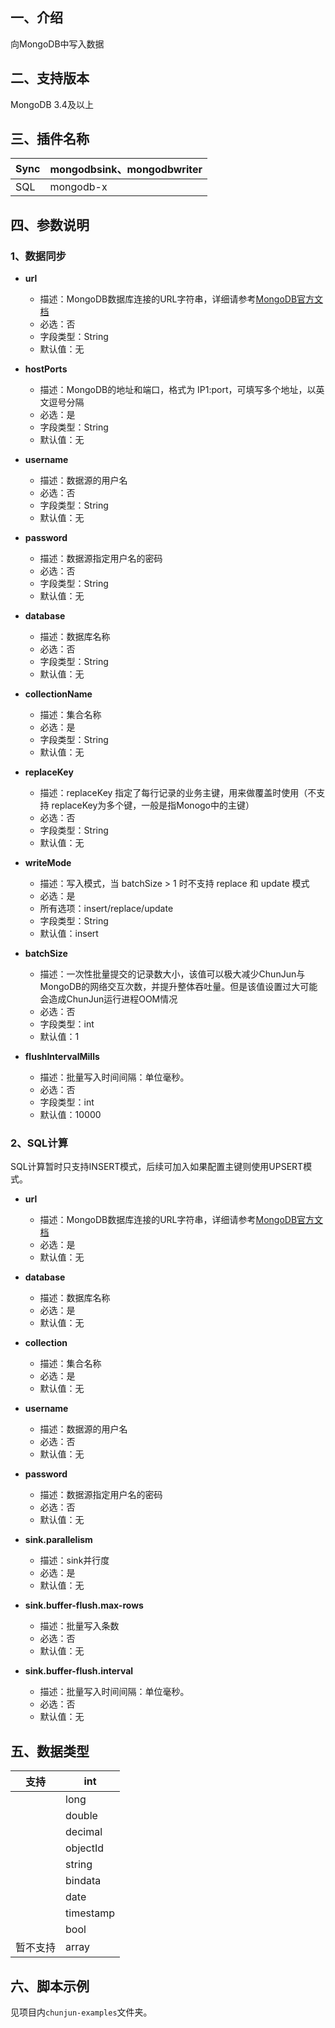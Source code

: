 ## 一、介绍
向MongoDB中写入数据

## 二、支持版本
MongoDB 3.4及以上


## 三、插件名称
| Sync | mongodbsink、mongodbwriter |
| --- | --- |
| SQL | mongodb-x |



## 四、参数说明
### 1、数据同步

- **url**
    - 描述：MongoDB数据库连接的URL字符串，详细请参考[MongoDB官方文档](https://docs.mongodb.com/manual/reference/connection-string/)
    - 必选：否
    - 字段类型：String
    - 默认值：无



- **hostPorts**
    - 描述：MongoDB的地址和端口，格式为 IP1:port，可填写多个地址，以英文逗号分隔
    - 必选：是
    - 字段类型：String
    - 默认值：无



- **username**
    - 描述：数据源的用户名
    - 必选：否
    - 字段类型：String
    - 默认值：无



- **password**
    - 描述：数据源指定用户名的密码
    - 必选：否
    - 字段类型：String
    - 默认值：无



- **database**
    - 描述：数据库名称
    - 必选：否
    - 字段类型：String
    - 默认值：无



- **collectionName**
    - 描述：集合名称
    - 必选：是
    - 字段类型：String
    - 默认值：无



- **replaceKey**
    - 描述：replaceKey 指定了每行记录的业务主键，用来做覆盖时使用（不支持 replaceKey为多个键，一般是指Monogo中的主键）
    - 必选：否
    - 字段类型：String
    - 默认值：无



- **writeMode**
    - 描述：写入模式，当 batchSize > 1 时不支持 replace 和 update 模式
    - 必选：是
    - 所有选项：insert/replace/update
    - 字段类型：String
    - 默认值：insert



- **batchSize**
    - 描述：一次性批量提交的记录数大小，该值可以极大减少ChunJun与MongoDB的网络交互次数，并提升整体吞吐量。但是该值设置过大可能会造成ChunJun运行进程OOM情况
    - 必选：否
    - 字段类型：int
    - 默认值：1
- **flushIntervalMills**
    - 描述：批量写入时间间隔：单位毫秒。
    - 必选：否
    - 字段类型：int
    - 默认值：10000
### 2、SQL计算
SQL计算暂时只支持INSERT模式，后续可加入如果配置主键则使用UPSERT模式。

- **url**
    - 描述：MongoDB数据库连接的URL字符串，详细请参考[MongoDB官方文档](https://docs.mongodb.com/manual/reference/connection-string/)
    - 必选：是
    - 默认值：无
- **database**
    - 描述：数据库名称
    - 必选：是
    - 默认值：无
- **collection**
    - 描述：集合名称
    - 必选：是
    - 默认值：无
- **username**
    - 描述：数据源的用户名
    - 必选：否
    - 默认值：无
- **password**
    - 描述：数据源指定用户名的密码
    - 必选：否
    - 默认值：无



- **sink.parallelism**
    - 描述：sink并行度
    - 必选：是
    - 默认值：无
- **sink.buffer-flush.max-rows**
    - 描述：批量写入条数
    - 必选：否
    - 默认值：无
- **sink.buffer-flush.interval**
    - 描述：批量写入时间间隔：单位毫秒。
    - 必选：否
    - 默认值：无
## 五、数据类型
| 支持 | int |
| --- | --- |
|  | long |
|  | double |
|  | decimal |
|  | objectId |
|  | string |
|  | bindata |
|  | date |
|  | timestamp |
|  | bool |
| 暂不支持 | array |


## 六、脚本示例
见项目内`chunjun-examples`文件夹。
